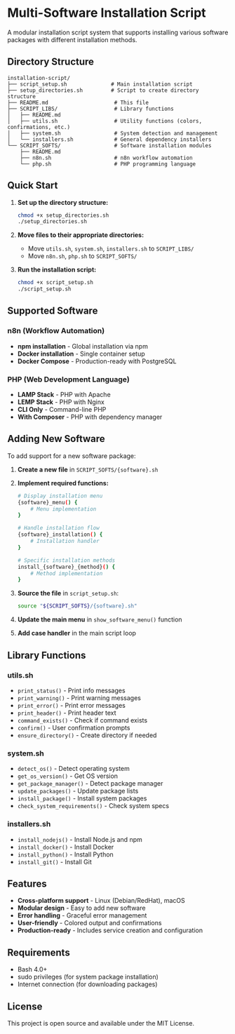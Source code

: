 # Multi-Software Installation Script

A modular installation script system that supports installing various software packages with different installation methods.

## Directory Structure

```
installation-script/
├── script_setup.sh              # Main installation script
├── setup_directories.sh         # Script to create directory structure
├── README.md                     # This file
├── SCRIPT_LIBS/                  # Library functions
│   ├── README.md
│   ├── utils.sh                  # Utility functions (colors, confirmations, etc.)
│   ├── system.sh                 # System detection and management
│   └── installers.sh             # General dependency installers
└── SCRIPT_SOFTS/                 # Software installation modules
    ├── README.md
    ├── n8n.sh                    # n8n workflow automation
    └── php.sh                    # PHP programming language
```

## Quick Start

1. **Set up the directory structure:**
   ```bash
   chmod +x setup_directories.sh
   ./setup_directories.sh
   ```

2. **Move files to their appropriate directories:**
   - Move `utils.sh`, `system.sh`, `installers.sh` to `SCRIPT_LIBS/`
   - Move `n8n.sh`, `php.sh` to `SCRIPT_SOFTS/`

3. **Run the installation script:**
   ```bash
   chmod +x script_setup.sh
   ./script_setup.sh
   ```

## Supported Software

### n8n (Workflow Automation)
- **npm installation** - Global installation via npm
- **Docker installation** - Single container setup
- **Docker Compose** - Production-ready with PostgreSQL

### PHP (Web Development Language)
- **LAMP Stack** - PHP with Apache
- **LEMP Stack** - PHP with Nginx  
- **CLI Only** - Command-line PHP
- **With Composer** - PHP with dependency manager

## Adding New Software

To add support for a new software package:

1. **Create a new file** in `SCRIPT_SOFTS/{software}.sh`

2. **Implement required functions:**
   ```bash
   # Display installation menu
   {software}_menu() {
       # Menu implementation
   }
   
   # Handle installation flow
   {software}_installation() {
       # Installation handler
   }
   
   # Specific installation methods
   install_{software}_{method}() {
       # Method implementation
   }
   ```

3. **Source the file** in `script_setup.sh`:
   ```bash
   source "${SCRIPT_SOFTS}/{software}.sh"
   ```

4. **Update the main menu** in `show_software_menu()` function

5. **Add case handler** in the main script loop

## Library Functions

### utils.sh
- `print_status()` - Print info messages
- `print_warning()` - Print warning messages  
- `print_error()` - Print error messages
- `print_header()` - Print header text
- `command_exists()` - Check if command exists
- `confirm()` - User confirmation prompts
- `ensure_directory()` - Create directory if needed

### system.sh
- `detect_os()` - Detect operating system
- `get_os_version()` - Get OS version
- `get_package_manager()` - Detect package manager
- `update_packages()` - Update package lists
- `install_package()` - Install system packages
- `check_system_requirements()` - Check system specs

### installers.sh
- `install_nodejs()` - Install Node.js and npm
- `install_docker()` - Install Docker
- `install_python()` - Install Python
- `install_git()` - Install Git

## Features

- **Cross-platform support** - Linux (Debian/RedHat), macOS
- **Modular design** - Easy to add new software
- **Error handling** - Graceful error management
- **User-friendly** - Colored output and confirmations
- **Production-ready** - Includes service creation and configuration

## Requirements

- Bash 4.0+
- sudo privileges (for system package installation)
- Internet connection (for downloading packages)

## License

This project is open source and available under the MIT License.
